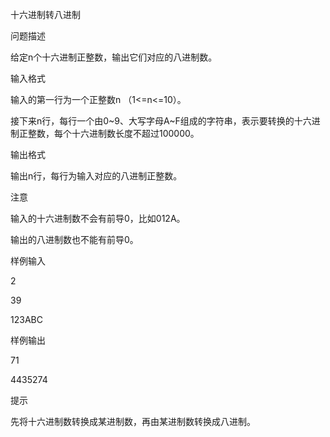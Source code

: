 十六进制转八进制

问题描述
  
  给定n个十六进制正整数，输出它们对应的八进制数。

输入格式
  
  输入的第一行为一个正整数n （1<=n<=10）。
  
  接下来n行，每行一个由0~9、大写字母A~F组成的字符串，表示要转换的十六进制正整数，每个十六进制数长度不超过100000。

输出格式
  
  输出n行，每行为输入对应的八进制正整数。

注意
  
  输入的十六进制数不会有前导0，比如012A。
  
  输出的八进制数也不能有前导0。

样例输入

2

39

123ABC

样例输出

71

4435274

提示
  
  先将十六进制数转换成某进制数，再由某进制数转换成八进制。

